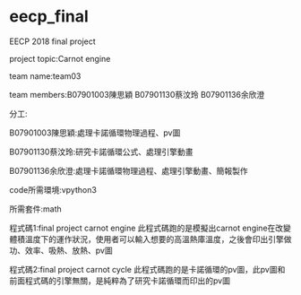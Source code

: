 # eecp_final
EECP 2018 final project 

project topic:Carnot engine

team name:team03

team members:B07901003陳思穎 B07901130蔡汶玲 B07901136余欣澄

分工:

B07901003陳思穎:處理卡諾循環物理過程、pv圖

B07901130蔡汶玲:研究卡諾循環公式、處理引擎動畫

B07901136余欣澄:處理卡諾循環物理過程、處理引擎動畫、簡報製作

code所需環境:vpython3

所需套件:math

程式碼1:final project carnot engine
此程式碼跑的是模擬出carnot engine在改變體積溫度下的運作狀況，使用者可以輸入想要的高溫熱庫溫度，之後會印出引擎做功、效率、吸熱、放熱、pv圖

程式碼2:final project carnot cycle
此程式碼跑的是卡諾循環的pv圖，此pv圖和前面程式碼的引擎無關，是純粹為了研究卡諾循環而印出的pv圖







